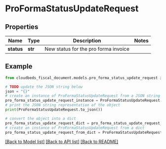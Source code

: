 # ProFormaStatusUpdateRequest


## Properties

Name | Type | Description | Notes
------------ | ------------- | ------------- | -------------
**status** | **str** | New status for the pro forma invoice | 

## Example

```python
from cloudbeds_fiscal_document.models.pro_forma_status_update_request import ProFormaStatusUpdateRequest

# TODO update the JSON string below
json = "{}"
# create an instance of ProFormaStatusUpdateRequest from a JSON string
pro_forma_status_update_request_instance = ProFormaStatusUpdateRequest.from_json(json)
# print the JSON string representation of the object
print(ProFormaStatusUpdateRequest.to_json())

# convert the object into a dict
pro_forma_status_update_request_dict = pro_forma_status_update_request_instance.to_dict()
# create an instance of ProFormaStatusUpdateRequest from a dict
pro_forma_status_update_request_from_dict = ProFormaStatusUpdateRequest.from_dict(pro_forma_status_update_request_dict)
```
[[Back to Model list]](../README.md#documentation-for-models) [[Back to API list]](../README.md#documentation-for-api-endpoints) [[Back to README]](../README.md)


